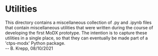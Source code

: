 # Utilities

This directory contains a miscellaneous collection of .py and .ipynb files that contain miscellaneous utilities
that were written during the course of developing the first MoDX prototype. The intention is to capture these
utilities in a single place, so that they can eventually be made part of a 'ctps-modx' Python package.  
-- B. Krepp, 08/10/2021
